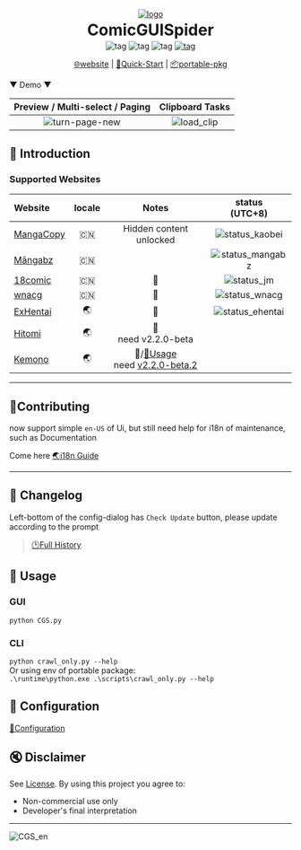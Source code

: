 <div align="center">
  <a href="https://github.com/jasoneri/ComicGUISpider" target="_blank">
    <img src="../public/CGS-girl.png" alt="logo">
  </a>
  <h1 id="koishi"style="margin: 0.1em 0;">ComicGUISpider</h1>
  <img src="https://img.shields.io/badge/-3.12%2B-brightgreen.svg?logo=python" alt="tag">
  <img src="https://img.shields.io/badge/By-Qt5_&_Scrapy-blue.svg?colorA=abcdef" alt="tag">
  <img src="https://img.shields.io/badge/Platform-Win%20|%20macOS-blue?color=#4ec820" alt="tag">
  <a href="https://github.com/jasoneri/ComicGUISpider/releases" target="_blank">
    <img src="https://img.shields.io/github/downloads/jasoneri/ComicGUISpider/total?style=social&logo=github" alt="tag">
  </a>

  <p align="center">
  <a href="https://jasoneri.github.io/ComicGUISpider/locate/en/">🌐website</a> | 
  <a href="https://jasoneri.github.io/ComicGUISpider/locate/en/deploy/quick-start">🚀Quick-Start</a> | 
  <a href="https://github.com/jasoneri/ComicGUISpider/releases/latest">📦portable-pkg</a>
  </p>

</div>

▼ Demo ▼

|                             Preview / Multi-select / Paging                              |                         Clipboard Tasks                         |
|:-------------------------------------------------------------------------------:|:----------------------------------------------------------------------------:|
| ![turn-page-new](https://raw.githubusercontent.com/jasoneri/imgur/main/CGS/common-usage.gif) | ![load_clip](https://raw.githubusercontent.com/jasoneri/imgur/main/CGS/load_clip.gif) |

## 📑 Introduction

### Supported Websites

| Website                                 | locale |          Notes          |                                               status<br>(UTC+8)                                                |
|:----------------------------------------|:------:|:-----------------------:|:--------------------------------------------------------------------------------------------------------------:|
| [MangaCopy](https://www.2025copy.com/) |  :cn:  | Hidden content unlocked |  ![status_kaobei](https://img.shields.io/endpoint?url=https://cgs-status-badges.pages.dev/status_kaobei.json)  |
| [Māngabz](https://mangabz.com)          |  :cn:  |                         | ![status_mangabz](https://img.shields.io/endpoint?url=https://cgs-status-badges.pages.dev/status_mangabz.json) |
| [18comic](https://18comic.vip/)         |  :cn:  |           🔞            |      ![status_jm](https://img.shields.io/endpoint?url=https://cgs-status-badges.pages.dev/status_jm.json)      |
| [wnacg](https://www.wnacg.com/)         |  :cn:  |           🔞            |   ![status_wnacg](https://img.shields.io/endpoint?url=https://cgs-status-badges.pages.dev/status_wnacg.json)   |
| [ExHentai](https://exhentai.org/)       |   🌏   |           🔞            | ![status_ehentai](https://img.shields.io/endpoint?url=https://cgs-status-badges.pages.dev/status_ehentai.json) |
| [Hitomi](https://hitomi.la/)     | 🌏 |     🔞<br>need v2.2.0-beta     |  |
| [Kemono](https://kemono.su)     | 🌏 |     🔞/[📒Usage](https://jasoneri.github.io/ComicGUISpider/feat/script)<br>need [v2.2.0-beta.2](https://github.com/jasoneri/ComicGUISpider/releases/tag/v2.2.0-beta.2)     |  |

<hr>

## 📜Contributing

now support simple `en-US` of Ui, but still need help for i18n of maintenance, such as Documentation  

Come here [🌏i18n Guide](../dev/i18n.md)

<hr>

## 📢 Changelog

Left-bottom of the config-dialog has `Check Update` button, please update according to the prompt

> [🕑Full History](docs/UPDATE_RECORD.md)

## 🚀 Usage

### GUI

`python CGS.py`

### CLI

`python crawl_only.py --help`  
Or using env of portable package:  
`.\runtime\python.exe .\scripts\crawl_only.py --help`

## 🔨 Configuration

[🔨Configuration](https://jasoneri.github.io/ComicGUISpider/locate/en/config)

## 🔇 Disclaimer

See [License](LICENSE). By using this project you agree to:

- Non-commercial use only
- Developer's final interpretation

---
![CGS_en](https://count.getloli.com/get/@CGS_en?theme=rule34)
